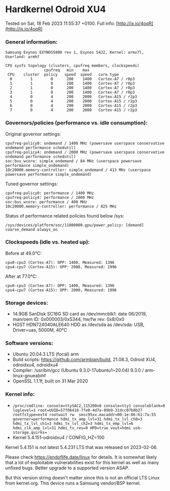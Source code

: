# Hardkernel Odroid XU4

Tested on Sat, 18 Feb 2023 11:55:37 +0100. Full info: [http://ix.io/4oqR](http://ix.io/4oqR)

### General information:

    Samsung Exynos EXYNOS5800 rev 1, Exynos 5422, Kernel: armv7l, Userland: armhf
    
    CPU sysfs topology (clusters, cpufreq members, clockspeeds)
                     cpufreq   min    max
     CPU    cluster  policy   speed  speed   core type
      0        1        0      200    1400   Cortex-A7 / r0p3
      1        1        0      200    1400   Cortex-A7 / r0p3
      2        1        0      200    1400   Cortex-A7 / r0p3
      3        1        0      200    1400   Cortex-A7 / r0p3
      4        0        4      200    2000   Cortex-A15 / r2p3
      5        0        4      200    2000   Cortex-A15 / r2p3
      6        0        4      200    2000   Cortex-A15 / r2p3
      7        0        4      200    2000   Cortex-A15 / r2p3

### Governors/policies (performance vs. idle consumption):

Original governor settings:

    cpufreq-policy0: ondemand / 1400 MHz (powersave userspace conservative ondemand performance schedutil)
    cpufreq-policy4: ondemand / 2000 MHz (powersave userspace conservative ondemand performance schedutil)
    soc:bus_wcore: simple_ondemand / 84 MHz (userspace powersave performance simple_ondemand)
    10c20000.memory-controller: simple_ondemand / 413 MHz (userspace powersave performance simple_ondemand)

Tuned governor settings:

    cpufreq-policy0: performance / 1400 MHz
    cpufreq-policy4: performance / 2000 MHz
    soc:bus_wcore: performance / 400 MHz
    10c20000.memory-controller: performance / 825 MHz

Status of performance related policies found below /sys:

    /sys/devices/platform/soc/11800000.gpu/power_policy: [demand] coarse_demand always_on

### Clockspeeds (idle vs. heated up):

Before at 49.0°C:

    cpu0-cpu3 (Cortex-A7): OPP: 1400, Measured: 1396 
    cpu4-cpu7 (Cortex-A15): OPP: 2000, Measured: 1996 

After at 77.0°C:

    cpu0-cpu3 (Cortex-A7): OPP: 1400, Measured: 1396 
    cpu4-cpu7 (Cortex-A15): OPP: 2000, Measured: 1996 

### Storage devices:

  * 14.9GB SanDisk SC16G SD card as /dev/mmcblk1: date 06/2019, man/oem ID: 0x000003/0x5344, hw/fw rev: 0x8/0x0
  * HGST HDN724040ALE640 HDD as /dev/sda as /dev/sda: USB, Driver=uas, 5000M, 40°C

### Software versions:

  * Ubuntu 20.04.3 LTS (focal) arm
  * Build scripts: https://github.com/armbian/build, 21.08.3, Odroid XU4, odroidxu4, odroidxu4
  * Compiler: /usr/bin/gcc (Ubuntu 9.3.0-17ubuntu1~20.04) 9.3.0 / arm-linux-gnueabihf
  * OpenSSL 1.1.1f, built on 31 Mar 2020

### Kernel info:

  * `/proc/cmdline: console=ttySAC2,115200n8 console=tty1 consoleblank=0 loglevel=1 root=UUID=57f06418-7fe0-4d7a-89b9-31dcc07b8b27 rootfstype=ext4 rootwait rw  smsc95xx.macaddr=00:1e:06:61:7a:55 governor=performance hdmi_tx_amp_lvl=31 hdmi_tx_lvl_ch0=3 hdmi_tx_lvl_ch1=3 hdmi_tx_lvl_ch2=3 hdmi_tx_emp_lvl=6 hdmi_clk_amp_lvl=31 hdmi_tx_res=0 HPD=true vout=hdmi usb-storage.quirks= `
  * Kernel 5.4.151-odroidxu4 / CONFIG_HZ=100

Kernel 5.4.151 is not latest 5.4.231 LTS that was released on 2023-02-06.

Please check https://endoflife.date/linux for details. It is somewhat likely
that a lot of exploitable vulnerabilities exist for this kernel as well as
many unfixed bugs. Better upgrade to a supported version ASAP.

But this version string doesn't matter since this is not an official LTS Linux
from kernel.org. This device runs a Samsung vendor/BSP kernel.
